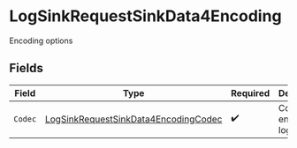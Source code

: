 # LogSinkRequestSinkData4Encoding

Encoding options


## Fields

| Field                                                                                               | Type                                                                                                | Required                                                                                            | Description                                                                                         | Example                                                                                             |
| --------------------------------------------------------------------------------------------------- | --------------------------------------------------------------------------------------------------- | --------------------------------------------------------------------------------------------------- | --------------------------------------------------------------------------------------------------- | --------------------------------------------------------------------------------------------------- |
| `Codec`                                                                                             | [LogSinkRequestSinkData4EncodingCodec](../../models/shared/logsinkrequestsinkdata4encodingcodec.md) | :heavy_check_mark:                                                                                  | Codec to encode logs in                                                                             | json                                                                                                |